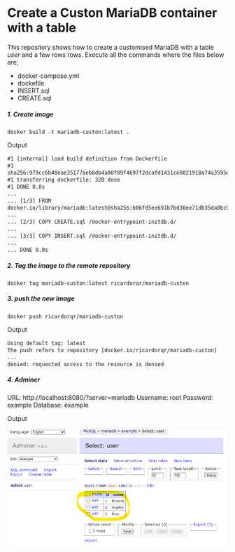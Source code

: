 # Create a Custon MariaDB container with a table

This repository shows how to create a customised MariaDB with a table _user_ and a few rows rows. Execute all the commands where the files below are;
- docker-compose.yml
- dockefile
- INSERT.sql
- CREATE.sql

##### 1. Create image

```shell
docker build -t mariadb-custon:latest .
```

Output
```shell
#1 [internal] load build definition from Dockerfile
#1 sha256:979cc6b48eae35177aeb8db4a00f89f4697f2dcafd1431ce8021918a74a3595e
#1 transferring dockerfile: 32B done
#1 DONE 0.0s
...
... [1/3] FROM docker.io/library/mariadb:latest@sha256:b06fd5ee691b7bd38ee71db35da0bc9a8b2fc5efb76edeca32fda181727e0218
...
... [2/3] COPY CREATE.sql /docker-entrypoint-initdb.d/
...
... [3/3] COPY INSERT.sql /docker-entrypoint-initdb.d/
...
... DONE 0.0s
```

##### 2. Tag the image to the remote repository

```shell
docker tag mariadb-custon:latest ricardorqr/mariadb-custon
```

##### 3. push the new image

```shell
docker push ricardorqr/mariadb-custon
```

Output

```shell
Using default tag: latest
The push refers to repository [docker.io/ricardorqr/mariadb-custon]
...
denied: requested access to the resource is denied
```

##### 4. Adminer

URL: http://localhost:8080/?server=mariadb
Username: root
Password: example
Database: example

Output

![MariaDB](db.png)